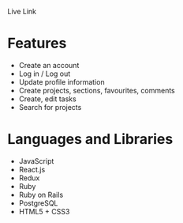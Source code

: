 Live Link

# Features
* Create an account
* Log in / Log out
* Update profile information
* Create projects, sections, favourites, comments
* Create, edit tasks
* Search for projects

# Languages and Libraries
* JavaScript
* React.js
* Redux
* Ruby
* Ruby on Rails
* PostgreSQL
* HTML5 + CSS3


